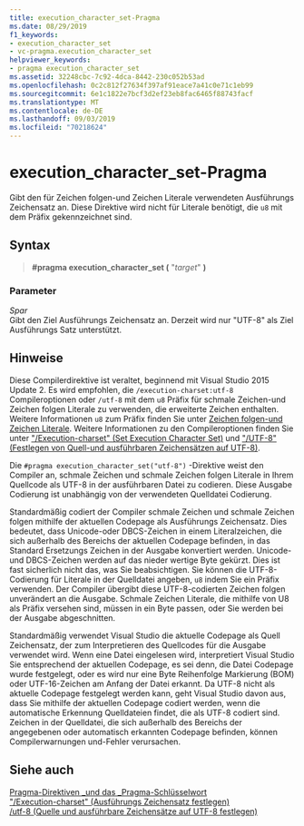 ```yaml
---
title: execution_character_set-Pragma
ms.date: 08/29/2019
f1_keywords:
- execution_character_set
- vc-pragma.execution_character_set
helpviewer_keywords:
- pragma execution_character_set
ms.assetid: 32248cbc-7c92-4dca-8442-230c052b53ad
ms.openlocfilehash: 0c2c812f27634f397af91eace7a41c0e71c1eb99
ms.sourcegitcommit: 6e1c1822e7bcf3d2ef23eb8fac6465f88743facf
ms.translationtype: MT
ms.contentlocale: de-DE
ms.lasthandoff: 09/03/2019
ms.locfileid: "70218624"
---
```

# <a name="execution_character_set-pragma"></a>execution_character_set-Pragma

Gibt den für Zeichen folgen-und Zeichen Literale verwendeten Ausführungs Zeichensatz an. Diese Direktive wird nicht für Literale benötigt, die `u8` mit dem Präfix gekennzeichnet sind.

## <a name="syntax"></a>Syntax

> **#pragma execution_character_set (** "*target*" **)**

### <a name="parameters"></a>Parameter

*Spar*\
Gibt den Ziel Ausführungs Zeichensatz an. Derzeit wird nur "UTF-8" als Ziel Ausführungs Satz unterstützt.

## <a name="remarks"></a>Hinweise

Diese Compilerdirektive ist veraltet, beginnend mit Visual Studio 2015 Update 2. Es wird empfohlen, die `/execution-charset:utf-8` Compileroptionen oder `/utf-8` mit dem `u8` Präfix für schmale Zeichen-und Zeichen folgen Literale zu verwenden, die erweiterte Zeichen enthalten. Weitere Informationen `u8` zum Präfix finden Sie unter [Zeichen folgen-und Zeichen Literale](../cpp/string-and-character-literals-cpp.md). Weitere Informationen zu den Compileroptionen finden Sie unter ["/Execution-charset" (Set Execution Character Set)](../build/reference/execution-charset-set-execution-character-set.md) und ["/UTF-8" (Festlegen von Quell-und ausführbaren Zeichensätzen auf UTF-8)](../build/reference/utf-8-set-source-and-executable-character-sets-to-utf-8.md).

Die `#pragma execution_character_set("utf-8")` -Direktive weist den Compiler an, schmale Zeichen und schmale Zeichen folgen Literale in Ihrem Quellcode als UTF-8 in der ausführbaren Datei zu codieren. Diese Ausgabe Codierung ist unabhängig von der verwendeten Quelldatei Codierung.

Standardmäßig codiert der Compiler schmale Zeichen und schmale Zeichen folgen mithilfe der aktuellen Codepage als Ausführungs Zeichensatz. Dies bedeutet, dass Unicode-oder DBCS-Zeichen in einem Literalzeichen, die sich außerhalb des Bereichs der aktuellen Codepage befinden, in das Standard Ersetzungs Zeichen in der Ausgabe konvertiert werden. Unicode-und DBCS-Zeichen werden auf das nieder wertige Byte gekürzt. Dies ist fast sicherlich nicht das, was Sie beabsichtigen. Sie können die UTF-8-Codierung für Literale in der Quelldatei angeben, `u8` indem Sie ein Präfix verwenden. Der Compiler übergibt diese UTF-8-codierten Zeichen folgen unverändert an die Ausgabe. Schmale Zeichen Literale, die mithilfe von U8 als Präfix versehen sind, müssen in ein Byte passen, oder Sie werden bei der Ausgabe abgeschnitten.

Standardmäßig verwendet Visual Studio die aktuelle Codepage als Quell Zeichensatz, der zum Interpretieren des Quellcodes für die Ausgabe verwendet wird. Wenn eine Datei eingelesen wird, interpretiert Visual Studio Sie entsprechend der aktuellen Codepage, es sei denn, die Datei Codepage wurde festgelegt, oder es wird nur eine Byte Reihenfolge Markierung (BOM) oder UTF-16-Zeichen am Anfang der Datei erkannt. Da UTF-8 nicht als aktuelle Codepage festgelegt werden kann, geht Visual Studio davon aus, dass Sie mithilfe der aktuellen Codepage codiert werden, wenn die automatische Erkennung Quelldateien findet, die als UTF-8 codiert sind. Zeichen in der Quelldatei, die sich außerhalb des Bereichs der angegebenen oder automatisch erkannten Codepage befinden, können Compilerwarnungen und-Fehler verursachen.

## <a name="see-also"></a>Siehe auch

[Pragma-Direktiven \_und das \_Pragma-Schlüsselwort](../preprocessor/pragma-directives-and-the-pragma-keyword.md)\
["/Execution-charset" (Ausführungs Zeichensatz festlegen)](../build/reference/execution-charset-set-execution-character-set.md)\
[/utf-8 (Quelle und ausführbare Zeichensätze auf UTF-8 festlegen)](../build/reference/utf-8-set-source-and-executable-character-sets-to-utf-8.md)

